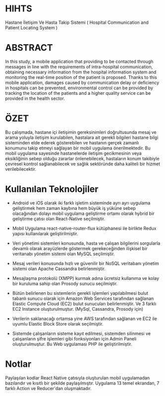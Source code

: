 # HIHTS
Hastane İletişim Ve Hasta Takip Sistemi ( Hospital Communication and Patient Locating System )

# ABSTRACT

In this study, a mobile application that providing to be contacted through messages in line with the requirements of intra-hospital communication, obtaining necessary information from the hospital information system and monitoring the real-time position of the patient is proposed. Thanks to this mobile application, damages caused by communication delay or deficiency in hospitals can be prevented, environmental control can be provided by tracking the location of the patients and a higher quality service can be provided in the health sector.

# ÖZET

Bu çalışmada, hastane içi iletişimin gereksinimleri doğrultusunda mesaj ve arama yoluyla iletişim kurulabilen,
hastalara ait gerekli bilgileri hastane bilgi sisteminden elde ederek gösterebilen ve hastanın gerçek zamanlı
konumunu takip etmeyi sağlayan bir mobil uygulama önerilmektedir. Bu mobil uygulama sayesinde
hastanelerde iletişim gecikmesinin veya eksikliğinin sebep olduğu zararlar önlenebilecek, hastaların konum
takibiyle çevresel kontrol sağlanabilecek ve sağlık sektöründe daha kaliteli bir hizmet verilebilecektir.

# Kullanılan Teknolojiler

- Android ve iOS olarak iki farklı işletim sisteminde ayrı ayrı uygulama geliştirmek hem zaman kaybına hem büyük iş
yüküne sebep olacağından dolayı mobil uygulama geliştirme ortamı olarak hybrid bir geliştirme çatısı olan
React-Native seçilmiştir.

- Mobil Uygulama react-native-router-flux kütüphanesi ile birlikte Redux yapısı kullanılarak geliştirilmiştir. 

- Veri yönetimi sistemleri konusunda, hasta ve çalışan bilgilerini sorgularla devamlı olarak arayüzlerde göstermek
gerekeceğinden ilişkisel bir veritanabı yönetim sistemi olan MySQL seçilmiştir.

- Mesaj verileri konusunda hızlı ve güvenilir bir NoSQL veritabanı yönetim sistemi olan Apache Cassandra belirlenmiştir.

- Mesajlaşma protokolü (XMPP) kurmak adına ücretsiz kullanıma ve kolay bir kuruluma sahip olan Prosody sunucu
seçilmiştir.

- Bütün belirlenen bu sistemlerin gerekli işlemleri yapılabilmesi bulut tabanlı sunucu olarak için Amazon Web Services tarafından sağlanan Elastic Compute Cloud (EC2) bulut sunucuları belirlenmiştir. Ve 3 farklı EC2 Instance oluşturulmuştur. (MySql, Cassandra, Prosody için)

- Verilerin saklanacağı ortamsa yine AWS tarafından sağlanan ve EC2 ile uyumlu Elastic Block Store olarak seçilmiştir.

- Sistemde çalışanların sisteme kayıt edilmesi, sistemden silinmesi ve çalışanların şifre işlemleri gibi fonksiyonları için Admin Paneli oluşturulmuştur. Bu Web uygulaması PHP ile geliştirilmiştir.

# Notlar

Paylaşılan kodlar React Native çatısıyla oluşturulan mobil uygulamadan bazılarıdır ve kısıtlı bir şekilde paylaşılmıştır. Uygulama 13 temel ekrandan, 7 farklı Action ve Reducer'dan oluşmaktadır.
